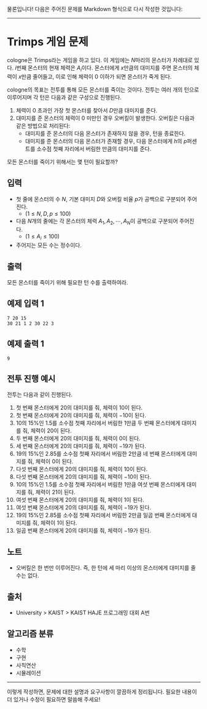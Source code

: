 물론입니다! 다음은 주어진 문제를 Markdown 형식으로 다시 작성한 것입니다:

---

# Trimps 게임 문제

cologne은 Trimps라는 게임을 하고 있다. 이 게임에는 $N$마리의 몬스터가 차례대로 있다. 
$i$번째 몬스터의 현재 체력은 $A_i$이다. 몬스터에게 $x$만큼의 대미지를 주면 몬스터의 체력이 $x$만큼 줄어들고, 이로 인해 체력이 $0$ 이하가 되면 몬스터가 죽게 된다.

cologne의 목표는 전투를 통해 모든 몬스터를 죽이는 것이다. 전투는 여러 개의 턴으로 이루어지며 각 턴은 다음과 같은 구성으로 진행된다.

1. 체력이 $0$ 초과인 가장 첫 몬스터를 찾아서 $D$만큼 대미지를 준다.
2. 대미지를 준 몬스터의 체력이 $0$ 미만인 경우 오버킬이 발생한다. 오버킬은 다음과 같은 방법으로 처리된다:
   - 대미지를 준 몬스터의 다음 몬스터가 존재하지 않을 경우, 턴을 종료한다.
   - 대미지를 준 몬스터의 다음 몬스터가 존재할 경우, 다음 몬스터에게 $h$의 $p$퍼센트를 소수점 첫째 자리에서 버림한 만큼의 대미지를 준다.

모든 몬스터를 죽이기 위해서는 몇 턴이 필요할까?

## 입력
- 첫 줄에 몬스터의 수 $N$, 기본 대미지 $D$와 오버킬 비율 $p$가 공백으로 구분되어 주어진다. 
  - $(1 \leq N, D, p \leq 100)$
- 다음 $N$개의 줄에는 각 몬스터의 체력 $A_1, A_2, \cdots, A_N$이 공백으로 구분되어 주어진다. 
  - $(1 \leq A_i \leq 100)$
- 주어지는 모든 수는 정수이다.

## 출력
모든 몬스터를 죽이기 위해 필요한 턴 수를 출력하여라.

## 예제 입력 1 
```
7 20 15
30 21 1 2 30 22 3
```

## 예제 출력 1 
```
9
```

## 전투 진행 예시
전투는 다음과 같이 진행된다.

1. 첫 번째 몬스터에게 $20$의 대미지를 줘, 체력이 $10$이 된다.
2. 첫 번째 몬스터에게 $20$의 대미지를 줘, 체력이 $-10$이 된다.
3. $10$의 $15\%$인 $1.5$를 소수점 첫째 자리에서 버림한 $1$만큼 두 번째 몬스터에게 대미지를 줘, 체력이 $20$이 된다.
4. 두 번째 몬스터에게 $20$의 대미지를 줘, 체력이 $0$이 된다.
5. 세 번째 몬스터에게 $20$의 대미지를 줘, 체력이 $-19$가 된다.
6. $19$의 $15\%$인 $2.85$를 소수점 첫째 자리에서 버림한 $2$만큼 네 번째 몬스터에게 대미지를 줘, 체력이 $0$이 된다.
7. 다섯 번째 몬스터에게 $20$의 대미지를 줘, 체력이 $10$이 된다.
8. 다섯 번째 몬스터에게 $20$의 대미지를 줘, 체력이 $-10$이 된다.
9. $10$의 $15\%$인 $1.5$를 소수점 첫째 자리에서 버림한 $1$만큼 여섯 번째 몬스터에게 대미지를 줘, 체력이 $21$이 된다.
10. 여섯 번째 몬스터에게 $20$의 대미지를 줘, 체력이 $1$이 된다.
11. 여섯 번째 몬스터에게 $20$의 대미지를 줘, 체력이 $-19$가 된다.
12. $19$의 $15\%$인 $2.85$를 소수점 첫째 자리에서 버림한 $2$만큼 일곱 번째 몬스터에게 대미지를 줘, 체력이 $1$이 된다.
13. 일곱 번째 몬스터에게 $20$의 대미지를 줘, 체력이 $-19$가 된다.

## 노트
- 오버킬은 한 번만 이루어진다. 즉, 한 턴에 세 마리 이상의 몬스터에게 대미지를 줄 수는 없다.

## 출처
- University > KAIST > KAIST HAJE 프로그래밍 대회 A번

## 알고리즘 분류
- 수학
- 구현
- 사칙연산
- 시뮬레이션

--- 

이렇게 작성하면, 문제에 대한 설명과 요구사항이 깔끔하게 정리됩니다. 필요한 내용이 더 있거나 수정이 필요하면 말씀해 주세요!